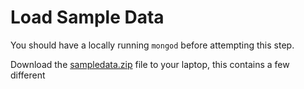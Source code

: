 Load Sample Data
=

You should have a locally running ``mongod`` before attempting this step.

Download the [sampledata.zip](learn-mongodb/sampledata.zip) file to your laptop, this contains a few different

